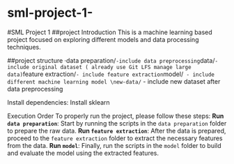 # sml-project-1-
#SML Project 1
##project Introduction
This is a machine learning based project focused on exploring different models and data processing techniques.

##project structure
·data preparation/` -include data preprocessing
`data/` - include original dataset ( already use Git LFS manage large data)
`feature extraction/` - include feature extraction
`model/` - include different machine learning model
\new-data/` - include new dataset after data preprocessing

Install dependencies:
Install sklearn

Execution Order
To properly run the project, please follow these steps:
**Run `data preparation`**: Start by running the scripts in the `data preparation` folder to prepare the raw data.
 **Run `feature extraction`**: After the data is prepared, proceed to the `feature extraction` folder to extract the necessary features from the data.
**Run `model`**: Finally, run the scripts in the `model` folder to build and evaluate the model using the extracted features.
